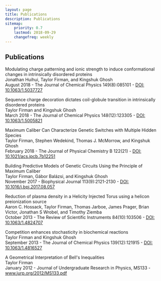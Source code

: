 ```yaml
---
layout: page
title: Publications
description: Publications
sitemap:
    priority: 0.7
    lastmod: 2018-09-29
    changefreq: weekly
---
```


<head>
<meta name="twitter:card" content="summary_large_image">
<meta name="twitter:creator" content="@tefirman51">
<meta name="twitter:site" content="@tefirman51">
<meta name="twitter:title" content="Taylor Firman - Answering Strange Questions with Strange Data">
<meta name="twitter:description" content="Hopefully this blog will demonstrate a few intriguing questions and inspire you to set out on your own quest to satisfy your curiosity with the almighty power of data.">
<meta name="twitter:image:src" content="https://tefirman.github.io/images/TaylorFirman_Headshot.jpg">
<meta name="twitter:image:width" content="280">
<meta name="twitter:image:height" content="150">
</head>

## Publications

Modulating charge patterning and ionic strength to induce conformational changes in intrinsically disordered proteins <br />
Jonathan Huihui, Taylor Firman, and Kingshuk Ghosh <br />
August 2018 - The Journal of Chemical Physics 149(8):085101 - <a href="https://aip.scitation.org/doi/10.1063/1.5037727">DOI: 10.1063/1.5037727</a>

Sequence charge decoration dictates coil-globule transition in intrinsically disordered proteins <br />
Taylor Firman and Kingshuk Ghosh <br />
March 2018 - The Journal of Chemical Physics 148(12):123305 - <a href="https://aip.scitation.org/doi/10.1063/1.5005821">DOI: 10.1063/1.5005821</a>

Maximum Caliber Can Characterize Genetic Switches with Multiple Hidden Species <br />
Taylor Firman, Stephen Wedekind, Thomas J. McMorrow, and Kingshuk Ghosh <br />
February 2018 - The Journal of Physical Chemistry B 122(21) - <a href="https://pubs.acs.org/doi/abs/10.1021/acs.jpcb.7b12251">DOI: 10.1021/acs.jpcb.7b12251</a>

Building Predictive Models of Genetic Circuits Using the Principle of Maximum Caliber <br />
Taylor Firman, G&aacute;bor Bal&aacute;zsi, and Kingshuk Ghosh <br />
November 2017 - Biophysical Journal 113(9):2121-2130 - <a href="https://www.cell.com/biophysj/ppt/S0006-3495(17)31016-0.ppt">DOI: 10.1016/j.bpj.2017.08.057</a>

Reduction of plasma density in a Helicity Injected Torus using a helicon preionization source <br />
Aaron C. Hossack, Taylor Firman, Thomas Jarboe, James Prager, Brian Victor, Jonathan S Wrobel, and Timothy Ziemba <br />
October 2013 - The Review of Scientific Instruments 84(10):103506 - <a href="https://aip.scitation.org/doi/10.1063/1.4824707">DOI: 10.1063/1.4824707</a>

Competition enhances stochasticity in biochemical reactions <br />
Taylor Firman and Kingshuk Ghosh <br />
September 2013 - The Journal of Chemical Physics 139(12):121915 - <a href="https://aip.scitation.org/doi/10.1063/1.4816527">DOI: 10.1063/1.4816527</a>

A Geometrical Interpretation of Bell's Inequalities <br />
Taylor Firman <br />
January 2012 - Journal of Undergraduate Research in Physics, MS133 - <a href="https://www.jurp.org/2012/MS133.pdf">www.jurp.org/2012/MS133.pdf</a>

